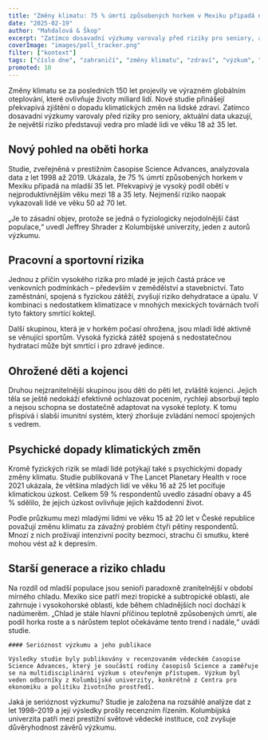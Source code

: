 ```yaml
---
title: "Změny klimatu: 75 % úmrtí způsobených horkem v Mexiku připadá na lidi mladší 35 let"
date: "2025-02-19"
author: "Mahdalová & Škop"
excerpt: "Zatímco dosavadní výzkumy varovaly před riziky pro seniory, aktuální data ukazují, že největší riziko představují vedra pro mladé lidi ve věku 18 až 35 let."
coverImage: "images/poll_tracker.png"
filter: ["kontext"]
tags: ["číslo dne", "zahraničí", "změny klimatu", "zdraví", "výzkum", "Kolumbijská univerzita", "Mexiko"]
promoted: 10
---
```


Změny klimatu se za posledních 150 let projevily ve výrazném globálním oteplování, které ovlivňuje životy miliard lidí. Nové studie přinášejí překvapivá zjištění o dopadu klimatických změn na lidské zdraví. Zatímco dosavadní výzkumy varovaly před riziky pro seniory, aktuální data ukazují, že největší riziko představují vedra pro mladé lidi ve věku 18 až 35 let.

## Nový pohled na oběti horka

Studie, zveřejněná v prestižním časopise Science Advances, analyzovala data z let 1998 až 2019. Ukázala, že 75 % úmrtí způsobených horkem v Mexiku připadá na mladší 35 let. Překvapivý je vysoký podíl obětí v nejproduktivnějším věku mezi 18 a 35 lety. Nejmenší riziko naopak vykazovali lidé ve věku 50 až 70 let.

„Je to zásadní objev, protože se jedná o fyziologicky nejodolnější část populace,“ uvedl Jeffrey Shrader z Kolumbijské univerzity, jeden z autorů výzkumu.

## Pracovní a sportovní rizika

Jednou z příčin vysokého rizika pro mladé je jejich častá práce ve venkovních podmínkách – především v zemědělství a stavebnictví. Tato zaměstnání, spojená s fyzickou zátěží, zvyšují riziko dehydratace a úpalu. V kombinaci s nedostatkem klimatizace v mnohých mexických továrnách tvoří tyto faktory smrtící koktejl.

Další skupinou, která je v horkém počasí ohrožena, jsou mladí lidé aktivně se věnující sportům. Vysoká fyzická zátěž spojená s nedostatečnou hydratací může být smrtící i pro zdravé jedince.

## Ohrožené děti a kojenci

Druhou nejzranitelnější skupinou jsou děti do pěti let, zvláště kojenci. Jejich těla se ještě nedokáží efektivně ochlazovat pocením, rychleji absorbují teplo a nejsou schopna se dostatečně adaptovat na vysoké teploty. K tomu přispívá i slabší imunitní systém, který zhoršuje zvládání nemocí spojených s vedrem.

## Psychické dopady klimatických změn

Kromě fyzických rizik se mladí lidé potýkají také s psychickými dopady změny klimatu. Studie publikovaná v The Lancet Planetary Health v roce 2021 ukázala, že většina mladých lidí ve věku 16 až 25 let pociťuje klimatickou úzkost. Celkem 59 % respondentů uvedlo zásadní obavy a 45 % sdělilo, že jejich úzkost ovlivňuje jejich každodenní život.

Podle průzkumu mezi mladými lidmi ve věku 15 až 20 let v České republice považují změnu klimatu za závažný problém čtyři pětiny respondentů. Mnozí z nich prožívají intenzivní pocity bezmoci, strachu či smutku, které mohou vést až k depresím.

## Starší generace a riziko chladu

Na rozdíl od mladší populace jsou senioři paradoxně zranitelnější v období mírného chladu. Mexiko sice patří mezi tropické a subtropické oblasti, ale zahrnuje i vysokohorské oblasti, kde během chladnějších nocí dochází k nadúmerěm. „Chlad je stále hlavní příčinou teplotně způsobených úmrtí, ale podíl horka roste a s nárůstem teplot očekáváme tento trend i nadále,“ uvádí studie.

```box
#### Serióznost výzkumu a jeho publikace

Výsledky studie byly publikovány v recenzovaném vědeckém časopise Science Advances, který je součástí rodiny časopisů Science a zaměřuje se na multidisciplinární výzkum s otevřeným přístupem. Výzkum byl veden odborníky z Kolumbijské univerzity, konkrétně z Centra pro ekonomiku a politiku životního prostředí.
```
Jaká je serióznost výzkumu? Studie je založena na rozsáhlé analýze dat z let 1998–2019 a její výsledky prošly recenzním řízením. Kolumbijská univerzita patří mezi prestižní světové vědecké instituce, což zvyšuje důvěryhodnost závěrů výzkumu.
